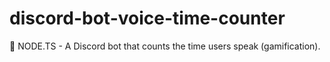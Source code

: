 # discord-bot-voice-time-counter
 📰 NODE.TS - A Discord bot that counts the time users speak (gamification).
